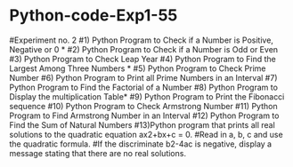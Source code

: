# Python-code-Exp1-55
#Experiment no. 2 
#1) Python Program to Check if a Number is Positive, Negative or 0 * 
#2) Python Program to Check if a Number is Odd or Even 
#3) Python Program to Check Leap Year 
#4) Python Program to Find the Largest Among Three Numbers * 
#5) Python Program to Check Prime Number 
#6) Python Program to Print all Prime Numbers in an Interval 
#7) Python Program to Find the Factorial of a Number 
#8) Python Program to Display the multiplication Table* 
#9) Python Program to Print the Fibonacci sequence 
#10) Python Program to Check Armstrong Number 
#11) Python Program to Find Armstrong Number in an Interval 
#12) Python Program to Find the Sum of Natural Numbers 
#13)Python program that prints all real solutions to the quadratic equation ax2+bx+c = 0. #Read in a, b, c and use the quadratic formula. #If the discriminate b2-4ac is negative, display a message stating that there are no real solutions.
